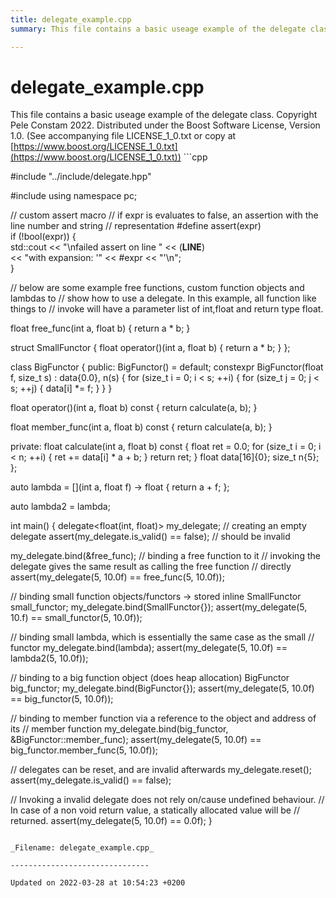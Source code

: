 ```yaml
---
title: delegate_example.cpp
summary: This file contains a basic useage example of the delegate class. 

---
```


# delegate_example.cpp



This file contains a basic useage example of the delegate class. 
Copyright Pele Constam 2022. Distributed under the Boost Software License, Version 1.0. (See accompanying file LICENSE_1_0.txt or copy at [https://www.boost.org/LICENSE_1_0.txt](https://www.boost.org/LICENSE_1_0.txt)) ```cpp


#include "../include/delegate.hpp"

#include <iostream>
using namespace pc;

// custom assert macro
// if expr is evaluates to false, an assertion with the line number and string
// representation
#define assert(expr)                                      \
  if (!bool(expr)) {                                      \
    std::cout << "\nfailed assert on line " << (__LINE__) \
              << "with expansion: '" << #expr << "'\n";   \
  }

// below are some example free functions, custom function objects and lambdas to
// show how to use a delegate. In this example, all function like things to
// invoke will have a parameter list of int,float and return type float.

float free_func(int a, float b) { return a * b; }

struct SmallFunctor {
  float operator()(int a, float b) { return a * b; }
};

class BigFunctor {
public:
  BigFunctor() = default;
  constexpr BigFunctor(float f, size_t s) : data{0.0}, n(s) {
    for (size_t i = 0; i < s; ++i) {
      for (size_t j = 0; j < s; ++j) {
        data[i] *= f;
      }
    }
  }

  float operator()(int a, float b) const { return calculate(a, b); }

  float member_func(int a, float b) const { return calculate(a, b); }

private:
  float calculate(int a, float b) const {
    float ret = 0.0;
    for (size_t i = 0; i < n; ++i) {
      ret += data[i] * a + b;
    }
    return ret;
  }
  float  data[16]{0};
  size_t n{5};
};

auto lambda = [](int a, float f) -> float { return a + f; };

auto lambda2 = lambda;

int main() {
  delegate<float(int, float)> my_delegate; // creating an empty delegate
  assert(my_delegate.is_valid() == false); // should be invalid

  my_delegate.bind(&free_func); // binding a free function to it
  // invoking the delegate gives the same result as calling the free function
  // directly
  assert(my_delegate(5, 10.0f) == free_func(5, 10.0f));

  // binding small function objects/functors -> stored inline
  SmallFunctor small_functor;
  my_delegate.bind(SmallFunctor{});
  assert(my_delegate(5, 10.f) == small_functor(5, 10.0f));

  // binding small lambda, which is essentially the same case as the small
  // functor
  my_delegate.bind(lambda);
  assert(my_delegate(5, 10.0f) == lambda2(5, 10.0f));

  // binding to a big function object (does heap allocation)
  BigFunctor big_functor;
  my_delegate.bind(BigFunctor{});
  assert(my_delegate(5, 10.0f) == big_functor(5, 10.0f));

  // binding to member function via a reference to the object and address of its
  // member function
  my_delegate.bind(big_functor, &BigFunctor::member_func);
  assert(my_delegate(5, 10.0f) == big_functor.member_func(5, 10.0f));

  // delegates can be reset, and are invalid afterwards
  my_delegate.reset();
  assert(my_delegate.is_valid() == false);

  // Invoking a invalid delegate does not rely on/cause undefined behaviour.
  // In case of a non void return value, a statically allocated value will be
  // returned.
  assert(my_delegate(5, 10.0f) == 0.0f);
}
```

_Filename: delegate_example.cpp_

-------------------------------

Updated on 2022-03-28 at 10:54:23 +0200
